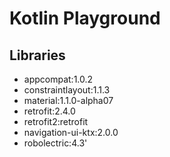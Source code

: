 # Kotlin Playground

## Libraries
* appcompat:1.0.2
* constraintlayout:1.1.3
* material:1.1.0-alpha07
* retrofit:2.4.0
* retrofit2:retrofit
* navigation-ui-ktx:2.0.0
* robolectric:4.3'

